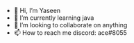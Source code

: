 - 👋 Hi, I’m Yaseen
- 🌱 I’m currently learning java
- 💞️ I’m looking to collaborate on anything
- 📫 How to reach me discord: ace#8055

<!---
yaseen2402/yaseen2402 is a ✨ special ✨ repository because its `README.md` (this file) appears on your GitHub profile.
You can click the Preview link to take a look at your changes.
--->
